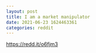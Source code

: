 ```yaml
--- 
layout: post 
title: I am a market manipulator 
date: 2021-06-23 1624463361 
categories: reddit 
--- 
```

https://redd.it/o6fjm3